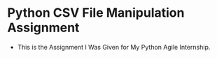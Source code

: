 # Python CSV File Manipulation Assignment
- This is the Assignment I Was Given for My Python Agile Internship.
